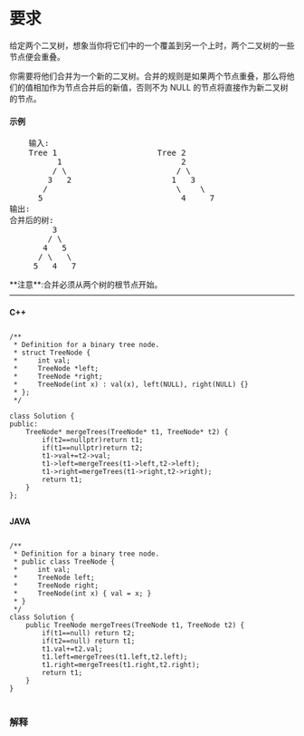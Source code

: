# 要求
给定两个二叉树，想象当你将它们中的一个覆盖到另一个上时，两个二叉树的一些节点便会重叠。

你需要将他们合并为一个新的二叉树。合并的规则是如果两个节点重叠，那么将他们的值相加作为节点合并后的新值，否则不为 NULL 的节点将直接作为新二叉树的节点。

<p><h4>示例</h4>	
	<pre>
    输入: 
	Tree 1                     Tree 2                  
          1                         2                             
         / \                       / \                            
        3   2                     1   3                        
       /                           \    \                      
      5                             4     7                  
输出: 
合并后的树:
	     3
	    / \
	   4   5
	  / \   \ 
	 5   4   7
</pre><p/>
**注意**:合并必须从两个树的根节点开始。
————————————————————————————————————


**C++**
<pre>
<code>
/** 
 * Definition for a binary tree node. 
 * struct TreeNode { 
 *     int val; 
 *     TreeNode *left; 
 *     TreeNode *right; 
 *     TreeNode(int x) : val(x), left(NULL), right(NULL) {} 
 * }; 
 */  
  
class Solution {  
public:  
    TreeNode* mergeTrees(TreeNode* t1, TreeNode* t2) {  
        if(t2==nullptr)return t1;  
        if(t1==nullptr)return t2;  
        t1->val+=t2->val;  
        t1->left=mergeTrees(t1->left,t2->left);  
        t1->right=mergeTrees(t1->right,t2->right);  
        return t1;  
    }  
};
</code>
</pre>

**JAVA**
<pre>
<code>
/**
 * Definition for a binary tree node.
 * public class TreeNode {
 *     int val;
 *     TreeNode left;
 *     TreeNode right;
 *     TreeNode(int x) { val = x; }
 * }
 */
class Solution {
    public TreeNode mergeTrees(TreeNode t1, TreeNode t2) {
        if(t1==null) return t2;
        if(t2==null) return t1;
        t1.val+=t2.val;
        t1.left=mergeTrees(t1.left,t2.left);
        t1.right=mergeTrees(t1.right,t2.right);
        return t1;
    }
}
</code>
</pre>
### 解释
